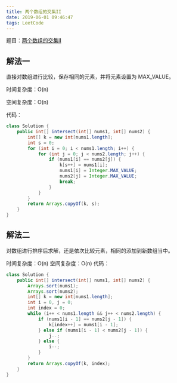 ```yaml
---
title: 两个数组的交集II
date: 2019-06-01 09:46:47
tags: LeetCode
---
```


题目：[两个数组的交集II](https://leetcode-cn.com/problems/intersection-of-two-arrays-ii/)



## 解法一

直接对数组进行比较，保存相同的元素，并将元素设置为 MAX_VALUE。

时间复杂度：O(n)

空间复杂度：O(n)

代码：

```java
class Solution {
    public int[] intersect(int[] nums1, int[] nums2) {
        int[] k = new int[nums1.length];
        int s = 0;
        for (int i = 0; i < nums1.length; i++) {
            for (int j = 0; j < nums2.length; j++) {
                if (nums1[i] == nums2[j]) {
                    k[s++] = nums1[i];
                    nums1[i] = Integer.MAX_VALUE;
                    nums2[j] = Integer.MAX_VALUE;
                    break;
                }
            }
        }
        return Arrays.copyOf(k, s);
    }
}
```

## 解法二

对数组进行排序后求解，还是依次比较元素，相同的添加到新数组当中。

时间复杂度：O(n)
空间复杂度：O(n)
代码：

```java
class Solution {
    public int[] intersect(int[] nums1, int[] nums2) {
        Arrays.sort(nums1);
        Arrays.sort(nums2);
        int[] k = new int[nums1.length];
        int i = 0, j = 0;
        int index = 0;
        while (i++ < nums1.length && j++ < nums2.length) {
            if (nums1[i - 1] == nums2[j - 1]) {
                k[index++] = nums1[i - 1];
            } else if (nums1[i - 1] < nums2[j - 1]) {
                j--;
            } else {
                i--;
            }
        }
        return Arrays.copyOf(k, index);
    }
}
```

